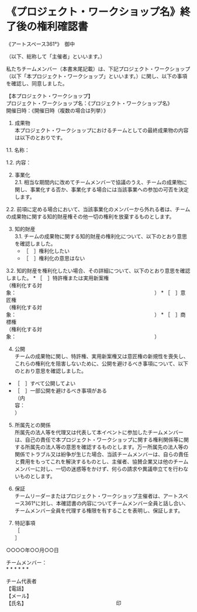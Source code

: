 # 《プロジェクト・ワークショップ名》終了後の権利確認書

《アートスペース361°》　御中

（以下、総称して「主催者」といいます。）

私たちチームメンバー（本書末尾記載）は、下記プロジェクト・ワークショップ（以下「本プロジェクト・ワークショップ」といいます。）に関し、以下の事項を確認し、同意しました。

【本プロジェクト・ワークショップ】  
プロジェクト・ワークショップ名：《プロジェクト・ワークショップ名》  
開催日時：《開催日時（複数の場合は列挙）》


1. 成果物  
本プロジェクト・ワークショップにおけるチームとしての最終成果物の内容は以下のとおりです。

  1.1. 名称：

  1.2. 内容：


2.	事業化  
  2.1. 相当な期間内に改めてチームメンバーで協議のうえ、チームの成果物に関し、事業化する否か、事業化する場合には当該事業への参加の可否を決定します。

  2.2. 前項に定める場合において、当該事業化のメンバーから外れる者は、チームの成果物に関する知的財産権その他一切の権利を放棄するものとします。


3. 知的財産  
  3.1. チームの成果物に関する知的財産の権利化について、以下のとおり意思を確認しました。
    * ［　］権利化したい  
    * ［　］権利化の意思はない

  3.2. 知的財産を権利化したい場合、その詳細について、以下のとおり意思を確認しました。
    *	［　］特許権または実用新案権  
    （権利化する対象：　　　　　　　　　　　　　　　　　　　　　　　　　　　）
    *	［　］意匠権  
    （権利化する対象：　　　　　　　　　　　　　　　　　　　　　　　　　　　）
    *	［　］商標権  
    （権利化する対象：　　　　　　　　　　　　　　　　　　　　　　　　　　　）


4. 公開  
チームの成果物に関し、特許権、実用新案権又は意匠権の新規性を喪失し、これらの権利化を阻害しないために、公開を避けるべき事項について、以下のとおり意思を確認しました。
  * ［　］すべて公開してよい
  * ［　］一部公開を避けるべき事項がある  
（内容：　　　　　　　　　　　　　　　　　　　　　　　　　　　　　　　　）


5. 所属先との関係  
所属先の法人等を代理又は代表して本イベントに参加したチームメンバーは、自己の責任で本プロジェクト・ワークショップに関する権利関係等に関する所属先の法人等の意思を確認するものとします。万一所属先の法人等の関係でトラブル又は紛争が生じた場合、当該チームメンバーは、自らの責任と費用をもってこれを解決するものとし、主催者、協賛企業又は他のチームメンバーに対し、一切の迷惑等をかけず、何らの請求や異議申立てを行わないものとします。


6. 保証  
チームリーダーまたはプロジェクト・ワークショップ主催者は、アートスペース361°に対し、本確認書の内容についてチームメンバー全員と話し合い、チームメンバー全員を代理する権限を有することを表明し、保証します。


7. 特記事項  
［　　　　　　　　　　　　　　　　　　　　　　　　　　　　　　　　　　　　　］

○○○○年○○月○○日

チームメンバー：  
  * 
  * 
  * 
  * 
  * 
  * 

チーム代表者  
【電話】  
【メール】  
【氏名】　　　　　　　　　　　　　　　　　　印
